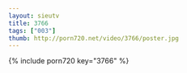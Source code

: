 ```yaml
--- 
layout: sieutv
title: 3766
tags: ["003"]
thumb: http://porn720.net/video/3766/poster.jpg
---
```

{% include porn720 key="3766" %} 
